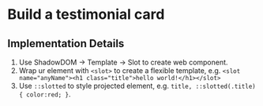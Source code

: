 # Build a testimonial card

## Implementation Details

1. Use ShadowDOM -> Template -> Slot to create web component.
2. Wrap ur element with `<slot>` to create a flexible template, e.g. `<slot name="anyName"><h1 class="title">hello world!</h1></slot>`
3. Use `::slotted` to style projected element, e.g. `title, ::slotted(.title){ color:red; }`.
